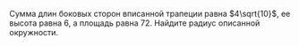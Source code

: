 Сумма длин боковых сторон вписанной трапеции равна $4\sqrt{10}$, ее высота равна 6, а площадь равна 72. 
Найдите радиус описанной окружности.
